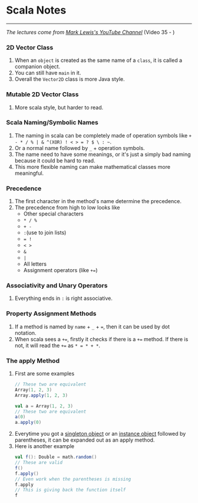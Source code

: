 # Scala Notes

___

*The lectures come
from [Mark Lewis's YouTube Channel](https://www.youtube.com/watch?v=85bHg5AipvU&list=PLLMXbkbDbVt8JLumqKj-3BlHmEXPIfR42&index=1)* (Video 35 - )

### 2D Vector Class

1. When an `object` is created as the same name of a `class`, it is called a companion object.
2. You can still have `main` in it.
3. Overall the `Vector2D` class is more Java style.

### Mutable 2D Vector Class

1. More scala style, but harder to read.

### Scala Naming/Symbolic Names

1. The naming in scala can be completely made of operation symbols like `+ - * / % | & ^(XOR) ! < > = ? $ \ : ~`.
2. Or a normal name followed by `_` + operation symbols.
3. The name need to have some meanings, or it's just a simply bad naming because it could be hard to read.
4. This more flexible naming can make mathematical classes more meaningful.

### Precedence

1. The first character in the method's name determine the precedence.
2. The precedence from high to low looks like
    * Other special characters
    * `* / %`
    * `+ -`
    * `:`(use to join lists)
    * `= !`
    * `< >`
    * `&`
    * `|`
    * All letters
    * Assignment operators (like `+=`)

### Associativity and Unary Operators

1. Everything ends in `:` is right associative.

### Property Assignment Methods

1. If a method is named by `name` + `_` + `=`, then it can be used by dot notation.
2. When scala sees a `+=`, firstly it checks if there is a `+=` method. If there is not, it will read the `+=` as `* = * + *`.

### The apply Method

1. First are some examples
   ```scala
   // These two are equivalent
   Array(1, 2, 3)
   Array.apply(1, 2, 3)
   
   val a = Array(1, 2, 3)
   // These two are equivalent
   a(0)
   a.apply(0)
   ```
2. Everytime you got a [singleton object](https://docs.scala-lang.org/tour/singleton-objects.html) or an [instance object](https://en.wikibooks.org/wiki/Scala/Objects#:~:text=In%20Scala%2C%20an%20object%20is,covered%20under%20Scala%2FAccess%20modifiers.) followed by parentheses, it can be expanded out as an apply method.
3. Here is another example
   ```scala
   val f(): Double = math.random()
   // These are valid
   f()
   f.apply()
   // Even work when the parentheses is missing
   f.apply
   // This is giving back the function itself
   f
   ```